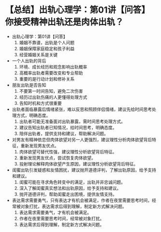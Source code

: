 # 【总结】出轨心理学：第01讲【问答】你接受精神出轨还是肉体出轨？

-   出轨心理学：第01讲【问答】
    1.  婚姻不靠谱，出轨是个人问题
    2.  婚姻保障家庭稳定和孩子利益
    3.  经营婚姻关系是关键
-   一个人出轨的背后
    1.  环境、成长经历和观念影响出轨概率
    2.  高概率出轨者需要改变和专业帮助
    3.  重要的是行动计划和修补关系
-   朋友出轨是否告知
    1.  不要第一时间告知，避免二次伤害
    2.  经历过出轨伤痛的人更懂得处理方式
    3.  告知时机和方式很重要
-   出轨者面临暴露后情绪紧张，难以反思和照顾伴侣情绪，建议先给时间思考处理方式，明确态度。
    1.  出轨者可能无准备面对出轨暴露，需时间思考处理方式。
    2.  建议告知出轨者已知情况，给时间思考，明确态度。
    3.  陪伴出轨者，提供支持和建议，帮助解决问题。
-   对男友有精神依恋但肉体欲望对另一人更强烈，建议理性分析肉体欲望背后特征，重新发现男友优点。
    1.  肉体欲望可替代性强，建议理性分析欲望背后特征。
    2.  重新发现男友优点，尝试恢复肉体欲望。
    3.  投射理论解释肉体欲望产生原因，建议理性分析欲望背后特征。
-   闺蜜出轨引发疑惑和友情困扰，建议抛开道德评判，了解出轨原因，给予支持和建议。
    1.  闺蜜可能在寻求角色转变中的满足，出轨并非忠诚问题。
    2.  深入了解闺蜜真实想法和出轨原因，给予支持和建议。
    3.  抛开道德评判，帮助闺蜜走出困境，提供友情支持。
-   表达需求需要勇气，只有表达才有机会被满足，作者在夜里需要思考时间，经常被对象打扰，表达需求后得到理解，制定新方式解决问题。
    1.  表达需求需要勇气，才有机会被满足。
    2.  作者在夜里需要思考时间，经常被对象打扰。
    3.  表达需求后得到理解，制定新方式解决问题。